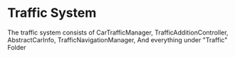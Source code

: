 # Traffic System

The traffic system consists of CarTrafficManager, TrafficAdditionController, AbstractCarInfo, TrafficNavigationManager, And everything under "Traffic" Folder